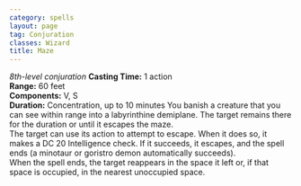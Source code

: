 ```yaml
---
category: spells
layout: page
tag: Conjuration
classes: Wizard
title: Maze 
---
```

_8th-level conjuration_ 
**Casting Time:** 1 action    
**Range:** 60 feet    
**Components:** V, S    
**Duration:** Concentration, up to 10 minutes 
You banish a creature that you can see within range into a labyrinthine demiplane. The target remains there for the duration or until it escapes the maze.    
The target can use its action to attempt to escape. When it does so, it makes a DC 20 Intelligence check. If it succeeds, it escapes, and the spell ends (a minotaur or goristro demon automatically succeeds).    
When the spell ends, the target reappears in the space it left or, if that space is occupied, in the nearest unoccupied space. 